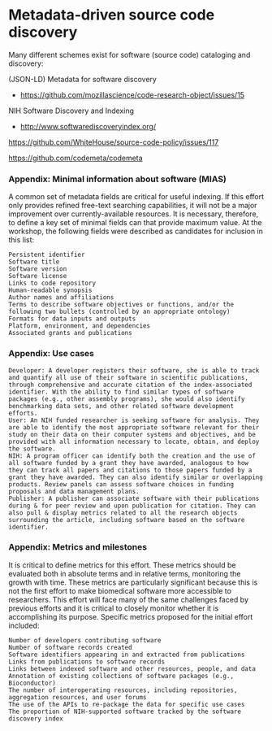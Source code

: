 # Metadata-driven source code discovery

Many different schemes exist for software  (source code) cataloging and discovery:


(JSON-LD) Metadata for software discovery
* https://github.com/mozillascience/code-research-object/issues/15

NIH Software Discovery and Indexing
* http://www.softwarediscoveryindex.org/




https://github.com/WhiteHouse/source-code-policy/issues/117

https://github.com/codemeta/codemeta



### Appendix: Minimal information about software (MIAS)

A common set of metadata fields are critical for useful indexing. If this effort only provides refined free-text searching capabilities, it will not be a major improvement over currently-available resources. It is necessary, therefore, to define a key set of minimal fields can that provide maximum value. At the workshop, the following fields were described as candidates for inclusion in this list:

    Persistent identifier
    Software title
    Software version
    Software license
    Links to code repository
    Human-readable synopsis
    Author names and affiliations
    Terms to describe software objectives or functions, and/or the following two bullets (controlled by an appropriate ontology)
    Formats for data inputs and outputs
    Platform, environment, and dependencies
    Associated grants and publications

### Appendix: Use cases

    Developer: A developer registers their software, she is able to track and quantify all use of their software in scientific publications, through comprehensive and accurate citation of the index-associated identifier. With the ability to find similar types of software packages (e.g., other assembly programs), she would also identify benchmarking data sets, and other related software development efforts.
    User: An NIH funded researcher is seeking software for analysis. They are able to identify the most appropriate software relevant for their study on their data on their computer systems and objectives, and be provided with all information necessary to locate, obtain, and deploy the software.
    NIH: A program officer can identify both the creation and the use of all software funded by a grant they have awarded, analogous to how they can track all papers and citations to those papers funded by a grant they have awarded. They can also identify similar or overlapping products. Review panels can assess software choices in funding proposals and data management plans.
    Publisher: A publisher can associate software with their publications during & for peer review and upon publication for citation. They can also pull & display metrics related to all the research objects surrounding the article, including software based on the software identifier.

### Appendix: Metrics and milestones

It is critical to define metrics for this effort. These metrics should be evaluated both in absolute terms and in relative terms, monitoring the growth with time. These metrics are particularly significant because this is not the first effort to make biomedical software more accessible to researchers. This effort will face many of the same challenges faced by previous efforts and it is critical to closely monitor whether it is accomplishing its purpose. Specific metrics proposed for the initial effort included:

    Number of developers contributing software
    Number of software records created
    Software identifiers appearing in and extracted from publications
    Links from publications to software records
    Links between indexed software and other resources, people, and data
    Annotation of existing collections of software packages (e.g., Bioconductor)
    The number of interoperating resources, including repositories, aggregation resources, and user forums
    The use of the APIs to re-package the data for specific use cases
    The proportion of NIH-supported software tracked by the software discovery index

